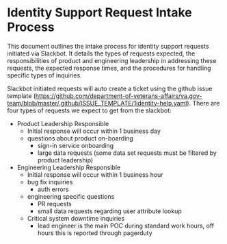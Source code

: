 # Identity Support Request Intake Process

This document outlines the intake process for identity support requests initiated via Slackbot. It details the types of requests expected, the responsibilities of product and engineering leadership in addressing these requests, the expected response times, and the procedures for handling specific types of inquiries.

Slackbot initiated requests will auto create a ticket using the github issue template (https://github.com/department-of-veterans-affairs/va.gov-team/blob/master/.github/ISSUE_TEMPLATE/1identity-help.yaml). There are four types of requests we expect to get from the slackbot:

- Product Leadership Responsible
    - Initial response will occur within 1 business day
    - questions about product on-boarding
        - sign-in service onboarding
        - large data requests (some data set requests must be filtered by product leadership)
- Engineering Leadership Responsible
    - Initial response will occur within 1 business hour
    - bug fix inquiries
        - auth errors
    - engineering specific questions
        - PR requests
        - small data requests regarding user attribute lookup
    - Critical system downtime inquiries
        - lead engineer is the main POC during standard work hours, off hours this is reported through pagerduty
